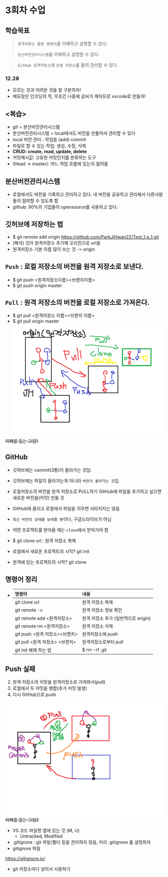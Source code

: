 # 3회차 수업

## 학습목표
> `원격저장소 활용 명령어`를 이해하고 설명할 수 있다.

> `분산버전관리시스템`을 이해하고 설명할 수 있다.

> `GitHub 원격저장소`에 `로컬 저장소`를 올려 관리할 수 있다.

### 12.28
- 모르는 것과 어려운 것을 잘 구분하자!
- 메모장은 인코딩의 적, 무조건 나중에 글씨가 깨지므로 vscode로 만들자!
## <복습>
- git = 분산버전관리시스템
- 분산버전관리시스템 = local에서도 버전을 만들어서 관리할 수 있다
- local 버전 관리 : 작업을 (add) commit
- 파일로 할 수 있는 작업:  생성, 수정, 삭제
- **CRUD: create, read, update, delete**
- 커밋해시값: 고유한 커밋인지를 분류하는 도구
- (Head -> master): 어느 작업 흐름에 있는지 알려줌


## 분산버전관리시스템
- 로컬에서도 버전을 기록하고 관리하고 있다.
내 버전을 공유하고 관리해서 다른사람들이 참여할 수 있도록 함
- github: 90%의 기업들이 opensource를 사용하고 있다.

## 깃허브에 저장하는 법
- $ git remote add origin https://github.com/ParkJiHwan22/Test_1.g_1.git 
- (해석) 깃아 원격저장소 추가해 오리진으로  url을
- 원격저장소 기본 이름 많이 쓰는 것 -> origin

## **`Push` : 로컬 저장소의 버전을 원격 저장소로 보낸다.**
- $ git push <원격저장소이름><브랜치이름>
- $ git push origin master

## **`Pull` : 원격 저장소의 버전을 로컬 저장소로 가져온다.**
- $ git pull <원격저장소 이름><브랜치 이름>
- $ git pull origin master
![Pull](p/Pull.png)

~~이해를 돕는 그림1~~

## GitHub
- 깃허브에는 commit(3통)이 올라가는 것임.
- 깃허브에는 파일이 올라가는게 아니라 `버전이 올라가는 것`임.

- 로컬저장소의 버전을 원격 저장소로 PULL하기
 GitHub에 파일을 추가하고 싶으면 새로운 버전을(커밋) 만들 것
- GitHub에 올리고 로컬에서 파일을 지우면 사라지지는 않음
- `최신 버전의 상태를 보여줄 뿐`이다, 구글드라이브가 아님

- 어떤 프로젝트를 받아올 때는 `clone`에서 받아가야 함
- $ git clone url  : 원격 저장소 복제
- 로컬에서 새로운 프로젝트의 시작? git init
- 원격에 있는 프로젝트의 시작? git clone
## 명령어 정리
- |명령어      |내용          |
  |-----------|---------------|
  |git clone url|원격 저장소 복제     |
  |git remote -v|원격 저장소 정보 확인|
  |git remote add <원격저장소> <url> | 원격 저장소 추가 (일반적으로 origin)|
  |git remote rm <원격저장소> | 원격 저장소 삭제|
  |git push <원격 저장소><브랜치> | 원격저장소에 push|
  |git pull <원격 저장소> <브랜치> | 원격저장소로부터 pull|
  |git init 해제 하는 법 | $ rm -rf .git|

## Push 실패
2. 원격 저장소의 커밋을 원격저장소로 가져와서(pull)
2. 로컬에서 두 커밋을 병합(추가 커밋 발생)
3. 다시 GitHub으로 push

![Merge](p/merge_commit.png)
~~이해를 돕는 그림2~~

- VS 코드 파일명 옆에 있는 것 (M, U)
    -  Untracked, Modified
- .gitignore : git 파일/폴더 등을 관리하지 않음, 미리 .gitignore 를 설정하자
- gitignore 파일

​https://gitignore.io/
- git 저장소마다 넣어서 사용하기